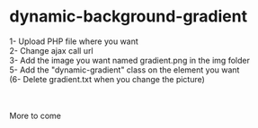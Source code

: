 # dynamic-background-gradient

1- Upload PHP file where you want<br>
2- Change ajax call url<br>
3- Add the image you want named gradient.png in the img folder<br>
5- Add the "dynamic-gradient" class on the element you want<br>
(6- Delete gradient.txt when you change the picture)<br>

<br><br>
More to come
